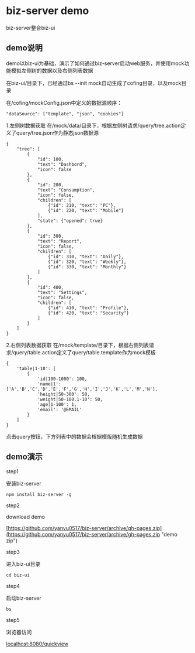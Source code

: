 # biz-server demo

biz-server整合biz-ui

## demo说明

demo以biz-ui为基础，演示了如何通过biz-server启动web服务，并使用mock功能模拟左侧树的数据以及右侧列表数据

在biz-ui/目录下，已经通过bs --init mock自动生成了cofing目录，以及mock目录

在/cofing/mockConfig.json中定义的数据源顺序：

    "dataSource": ["template", "json", "cookies"]


1.左侧树数据获取
在/mock/data/目录下，根据左侧树请求/query/tree.action定义了query/tree.json作为静态json数据源
    
    {
        "tree": [
            {
                "id": 100,
                "text": "Dashbord",
                "icon": false
            },
            {
                "id": 200,
                "text": "Consumption",
                "icon": false,
                "children": [
                    {"id": 210, "text": "PC"},
                    {"id": 220, "text": "Mobile"}
                ],
                "state": {"opened": true}
            },
            {
                "id": 300,
                "text": "Report",
                "icon": false,
                "children": [
                    {"id": 310, "text": "Daily"},
                    {"id": 320, "text": "Weekly"},
                    {"id": 330, "text": "Monthly"}
                ]
            },
            {
                "id": 400,
                "text": "Settings",
                "icon": false,
                "children": [
                    {"id": 410, "text": "Profile"},
                    {"id": 420, "text": "Security"}
                ]
            }
        ]
    }


2.右侧列表数据获取
在/mock/template/目录下，根据右侧列表请求/query/table.action定义了query/table.template作为mock模板

    {
        'table|1-10': [
            {
                'id|100-1000': 100,
                'name|1': ['A','B','C','D','E','F','G','H','I','J','K','L','M','N'],
                'height|50-300': 50,
                'weight|50-100.1-10': 50,
                'age|1-100': 1,
                'email': '@EMAIL'
            }
        ]  
    }

点击query按钮，下方列表中的数据会根据模版随机生成数据

## demo演示

step1

安装biz-server

    npm install biz-server -g

step2

download demo 

[https://github.com/yanyu0517/biz-server/archive/gh-pages.zip](https://github.com/yanyu0517/biz-server/archive/gh-pages.zip "demo zip")

step3

进入biz-ui目录

    cd biz-ui

step4

启动biz-server

    bs

step5

浏览器访问

[localhost:8080/quickview](localhost:8080/quickview)